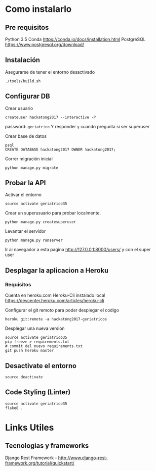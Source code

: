 # Como instalarlo

## Pre requisitos
Python 3.5
Conda https://conda.io/docs/installation.html
PostgreSQL https://www.postgresql.org/download/

## Instalación 
Asegurarse de tener el entorno desactivado
```
./tools/build.sh
```

## Configurar DB
Crear usuario
```
createuser hackatong2017 --interactive -P
```
password: `geriatrico`
Y responder `y` cuando pregunta si ser superuser

Crear base de datos
```
psql
CREATE DATABASE hackatong2017 OWNER hackatong2017;
```

Correr migración inicial
```
python manage.py migrate
```

## Probar la API
Activar el entorno
```
source activate geriatrico35
```
Crear un superusuario para probar localmente.
```
python manage.py createsuperuser
```

Levantar el servidor
```
python manage.py runserver
```
Ir al navegador a esta pagina http://127.0.0.1:8000/users/ y con el super user

## Desplagar la aplicacion a Heroku
### Requisitos
Cuenta en heroku.com
Heroku-Cli instalado local https://devcenter.heroku.com/articles/heroku-cli

Configurar el git remoto para poder desplegar el codigo
```
heroku git:remote -a hackatong2017-geriatricos
```

Desplegar una nueva version
```
source activate geriatrico35
pip freeze > requirements.txt
# commit del nuevo requirements.txt
git push heroku master
```


## Desactivate el entorno
```
source deactivate
```

## Code Styling (Linter)
```
source activate geriatrico35
flake8 .
```

# Links Utiles

## Tecnologias y frameworks
Django Rest Framework - http://www.django-rest-framework.org/tutorial/quickstart/
